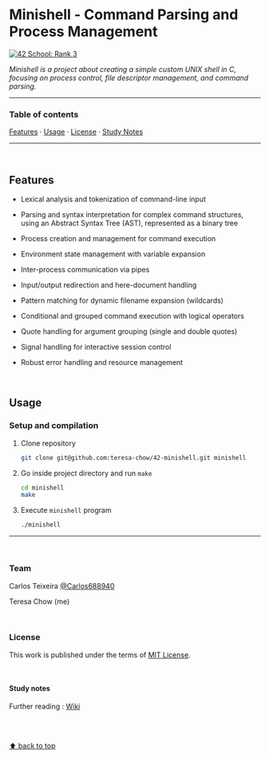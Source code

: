 # Minishell - Command Parsing and Process Management
[![42 School: Rank 3](https://img.shields.io/badge/42%20School-Rank%203-%2315bbbb)](https://www.42network.org/)

_Minishell is a project about creating a simple custom UNIX shell in C, focusing on process control, file descriptor management, and command parsing._

___


### Table of contents
[Features](#features) · [Usage](#usage) · [License](#license) · [Study Notes](#study-notes)

___

</br>

## Features

- Lexical analysis and tokenization of command-line input

- Parsing and syntax interpretation for complex command structures, using an Abstract Syntax Tree (AST), represented as a binary tree

- Process creation and management for command execution

- Environment state management with variable expansion

- Inter-process communication via pipes

- Input/output redirection and here-document handling

- Pattern matching for dynamic filename expansion (wildcards)

- Conditional and grouped command execution with logical operators

- Quote handling for argument grouping (single and double quotes)

- Signal handling for interactive session control

- Robust error handling and resource management

</br>

## Usage
### Setup and compilation

1. Clone repository
    ```bash
    git clone git@github.com:teresa-chow/42-minishell.git minishell
    ```

2. Go inside project directory and run `make`
    ```bash
    cd minishell
    make
    ```

3. Execute `minishell` program
    ```bash
    ./minishell
    ```

___

</br>

### Team

Carlos Teixeira [@Carlos688940](https://github.com/Carlos688940)

Teresa Chow (me)

</br>

### License
This work is published under the terms of [MIT License](./LICENSE).

</br>

#### Study notes

Further reading : [Wiki](https://github.com/teresa-chow/42-minishell/wiki)

</br></br>

[⬆ back to top](#minishell---command-parsing-and-process-management)
